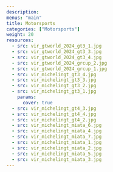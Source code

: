 ```yaml
---
description: 
menus: "main"
title: Motorsports
categories: ["Motorsports"]
weight: 20
resources:
  - src: vir_gtworld_2024_gt3_1.jpg
  - src: vir_gtworld_2024_gt3_3.jpg
  - src: vir_gtworld_2024_gt3_4.jpg
  - src: vir_gtworld_2024_grcup_2.jpg
  - src: vir_gtworld_2024_grcup_1.jpg
  - src: vir_michelingt_gt3_4.jpg
  - src: vir_michelingt_gt3_3.jpg
  - src: vir_michelingt_gt3_2.jpg
  - src: vir_michelingt_gt3_1.jpg
    params:
      cover: true
  - src: vir_michelingt_gt4_3.jpg
  - src: vir_michelingt_gt4_4.jpg
  - src: vir_michelingt_gt4_2.jpg
  - src: vir_michelingt_miata_6.jpg
  - src: vir_michelingt_miata_4.jpg
  - src: vir_michelingt_miata_7.jpg
  - src: vir_michelingt_miata_1.jpg
  - src: vir_michelingt_miata_2.jpg
  - src: vir_michelingt_miata_5.jpg
  - src: vir_michelingt_miata_3.jpg
---
```


